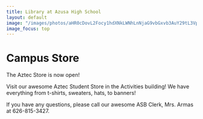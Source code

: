 ```yaml
---
title: Library at Azusa High School
layout: default
image: "/images/photos/aHR0cDovL2Focy1hdXNkLWNhLnNjaG9vbGxvb3AuY29tL3VpbWcvaW1hZ2UvMTMzMDg3NDgyMTAxOS8xNDcxMzMxMjMwNTQ0LzE0NzM5MjQ3Mzc4NTQuanBnP2Nyb3BUb3A9MzcmY3JvcFJpZ2h0PTk1MCZjcm9wQm90dG9tPTcxMiZjcm9wTGVmdD01MCZiYXNpc1dpZHRoPTEwMDA=.jpeg"
image_focus: top
---
```


# Campus Store

The Aztec Store is now open!

Visit our awesome Aztec Student Store in the Activities building! We have everything from t-shirts, sweaters, hats, to banners!

If you have any questions, please call our awesome ASB Clerk, Mrs. Armas at 626-815-3427.
